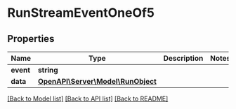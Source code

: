 # RunStreamEventOneOf5

## Properties
Name | Type | Description | Notes
------------ | ------------- | ------------- | -------------
**event** | **string** |  | 
**data** | [**OpenAPI\Server\Model\RunObject**](RunObject.md) |  | 

[[Back to Model list]](../README.md#documentation-for-models) [[Back to API list]](../README.md#documentation-for-api-endpoints) [[Back to README]](../README.md)


